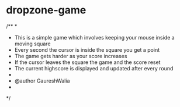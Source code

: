# dropzone-game

/**
 * 
 * This is a simple game which involves keeping your mouse inside a moving square
 * Every second the cursor is inside the square you get a point
 * The game gets harder as your score increases
 * If the cursor leaves the square the game and the score reset
 * The current highscore is displayed and updated after every round
 * 
 * @author GaureshWalia
 *
 */
